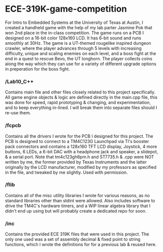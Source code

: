 # ECE-319K-game-competition
For Intro to Embedded Systems at the University of Texas at Austin, I created a handheld game with the help of my lab parter Jasmine Pok that won 2nd place in the in-class competition. The game runs on a PCB I designed on a 16-bit color 128x160 LCD. It has 6-bit sound and runs smoothly at 30Hz. The game is a UT-themed rougelike inspired dungeon crawler, where the player advances through 5 levels with increasing difficulty, unique and scaling enemies on each level, and a boss fight at the end in a quest to rescue Bevo, the UT longhorn. The player collects coins along the way which they can use for a variety of different upgrade options in preperation for the boss fight.
### /Lab10_C++
Contains main file and other files closely related to this project specifically. All game engine objects & logic are defined directly in the main.cpp file, this was done for speed, rapid prototyping & changing, and experimentation, and to keep everything in-lined. I will break them into separate files should I re-use them.  
### /fcpcb
Contains all the drivers I wrote for the PCB I designed for this project. The PCB is designed to connect to a TM4C123G Launchpad via TI's booster pack connectors and contains a 128x160 TFT LCD display, Joystick, 4 more buttons, 6 LEDs, a 6-bit DAC with a headphone jack and speaker, a slidepot, & a serial port. Note that tm4c123gh6pm.h and ST7735.h & .cpp were NOT written by me, the former provided by Texas Instruments and the latter originally by the LCD manufacturer, modified by my professors as specified in the file, and tweaked by me slightly. Used with permission.
### /flib
Contains all of the misc utility libraries I wrote for various reasons, as no standard libraries other than stdint were allowed. Also includes software to drive the TM4C's hardware timers, and a WIP linear algebra library that I didn't end up using but will probably create a dedicated repo for soon.
### /inc
Contains the provided ECE 319K files that were used in this project. The only one used was a set of assembly decimal & fixed point to string functions, which I wrote the definitions for for a previous lab & reused here.
